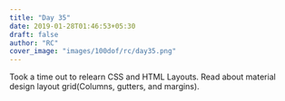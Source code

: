 ```yaml
---
title: "Day 35"
date: 2019-01-28T01:46:53+05:30
draft: false
author: "RC"
cover_image: "images/100dof/rc/day35.png"
---
```


Took a time out to relearn CSS and HTML Layouts. Read about material design layout grid(Columns, gutters, and margins). 
